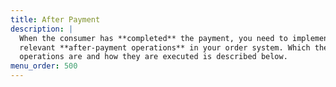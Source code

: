 ```yaml
---
title: After Payment
description: |
  When the consumer has **completed** the payment, you need to implement the
  relevant **after-payment operations** in your order system. Which these
  operations are and how they are executed is described below.
menu_order: 500
---
```

